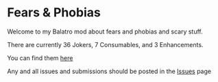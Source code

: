 # Fears & Phobias
Welcome to my Balatro mod about fears and phobias and scary stuff.


There are currently 36 Jokers, 7 Consumables, and 3 Enhancements.

You can find them [here](https://github.com/StellrVR/fears-phobias/blob/main/all_items.md)


Any and all issues and submissions should be posted in the [Issues](https://github.com/StellrVR/fears-phobias/issues) page
